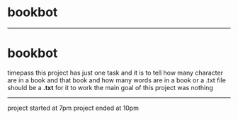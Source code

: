 # bookbot
-------
# bookbot

timepass
this project has just one task and it is to tell how many character are in a book and that book and how many words are in a book or a .txt file should be a **.txt** for it to work the main goal of this project was nothing

------
project started at 7pm
project ended at 10pm
